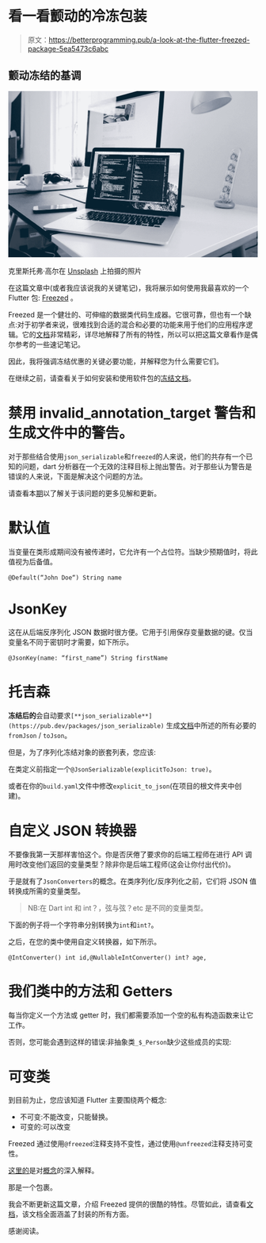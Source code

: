 # 看一看颤动的冷冻包装

> 原文：<https://betterprogramming.pub/a-look-at-the-flutter-freezed-package-5ea5473c6abc>

## 颤动冻结的基调

![](img/db212c9c24af854a90e6ff567abcb142.png)

克里斯托弗·高尔在 [Unsplash](https://unsplash.com?utm_source=medium&utm_medium=referral) 上拍摄的照片

在这篇文章中(或者我应该说我的关键笔记)，我将展示如何使用我最喜欢的一个 Flutter 包: [Freezed](https://github.com/rrousselGit/freezed) 。

Freezed 是一个健壮的、可伸缩的数据类代码生成器。它很可靠，但也有一个缺点:对于初学者来说，很难找到合适的混合和必要的功能来用于他们的应用程序逻辑。它的[文档](https://github.com/rrousselGit/freezed)非常精彩，详尽地解释了所有的特性，所以可以把这篇文章看作是偶尔参考的一些速记笔记。

因此，我将强调冻结优惠的关键必要功能，并解释您为什么需要它们。

在继续之前，请查看关于如何安装和使用软件包的[冻结文档](https://github.com/rrousselGit/freezed#install)。

# 禁用 invalid_annotation_target 警告和生成文件中的警告。

对于那些结合使用`json_serializable`和`freezed`的人来说，他们的共存有一个已知的问题，dart 分析器在一个无效的注释目标上抛出警告。对于那些认为警告是错误的人来说，下面是解决这个问题的方法。

请查看本[期](https://github.com/rrousselGit/freezed/issues/488)以了解关于该问题的更多见解和更新。

# 默认值

当变量在类形成期间没有被传递时，它允许有一个占位符。当缺少预期值时，将此值视为后备值。

```
@Default(“John Doe“) String name
```

# JsonKey

这在从后端反序列化 JSON 数据时很方便。它用于引用保存变量数据的键。仅当变量名不同于密钥时才需要，如下所示。

```
@JsonKey(name: “first_name”) String firstName
```

# 托吉森

**冻结后的**会自动要求`[**json_serializable**](https://pub.dev/packages/json_serializable)` 生成[文档](https://github.com/rrousselGit/freezed#fromjsontojson)中所述的所有必要的`fromJson` / `toJson`。

但是，为了序列化冻结对象的嵌套列表，您应该:

在类定义前指定一个`@JsonSerializable(explicitToJson: true)`。

或者在你的`build.yaml`文件中修改`explicit_to_json`(在项目的根文件夹中创建)。

# 自定义 JSON 转换器

不要像我第一天那样害怕这个。你是否厌倦了要求你的后端工程师在进行 API 调用时改变他们返回的变量类型？除非你是后端工程师(这会让你付出代价)。

于是就有了`JsonConverters`的概念。在类序列化/反序列化之前，它们将 JSON 值转换成所需的变量类型。

> NB:在 Dart int 和 int？，弦与弦？etc 是不同的变量类型。

下面的例子将一个字符串分别转换为`int`和`int?`。

之后，在您的类中使用自定义转换器，如下所示。

```
@IntConverter() int id,@NullableIntConverter() int? age,
```

# 我们类中的方法和 Getters

每当你定义一个方法或 getter 时，我们都需要添加一个空的私有构造函数来让它工作。

否则，您可能会遇到这样的错误:非抽象类`_$_Person`缺少这些成员的实现:

# 可变类

到目前为止，您应该知道 Flutter 主要围绕两个概念:

*   不可变:不能改变，只能替换。
*   可变的:可以改变

Freezed 通过使用`@freezed`注释支持不变性，通过使用`@unfreezed`注释支持可变性。

[这里的](https://github.com/rrousselGit/freezed#defining-a-mutable-class-instead-of-an-immutable-one)是对[概念](https://github.com/rrousselGit/freezed#defining-a-mutable-class-instead-of-an-immutable-one)的深入解释。

那是一个包裹。

我会不断更新这篇文章，介绍 Freezed 提供的很酷的特性。尽管如此，请查看[文档](https://github.com/rrousselGit/freezed)，该文档全面涵盖了封装的所有方面。

感谢阅读。